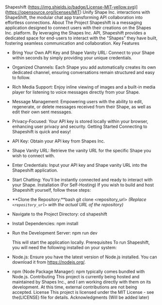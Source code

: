 Shapeshift
(https://img.shields.io/badge/License-MIT-yellow.svg)](https://opensource.org/licenses/MIT)
Unify Shape Inc. interactions with ShapeShift, the modular chat app transforming API collaboration into effortless connections.
About The Project
Shapeshift is a messaging application designed to connect users with their creations on the Shapes Inc. platform. By leveraging the Shapes Inc. API, Shapeshift provides a dedicated space for end-users to interact with the "Shapes" they have built, fostering seamless communication and collaboration.
Key Features
 * Bring Your Own API Key and Shape Vanity URL: Connect to your Shape within seconds by simply providing your unique credentials.
 * Organized Channels: Each Shape you add automatically creates its own dedicated channel, ensuring conversations remain structured and easy to follow.
 * Rich Media Support: Enjoy inline viewing of images and a built-in media player for listening to voice messages directly from your Shape.
 * Message Management: Empowering users with the ability to edit, regenerate, or delete messages received from their Shape, as well as edit their own sent messages.
 * Privacy-Focused: Your API key is stored locally within your browser, enhancing user privacy and security.
Getting Started
Connecting to Shapeshift is quick and easy!
 * API Key: Obtain your API key from Shapes Inc.
 * Shape Vanity URL: Retrieve the vanity URL for the specific Shape you wish to connect with.
 * Enter Credentials: Input your API key and Shape vanity URL into the Shapeshift application.
 * Start Chatting: You'll be instantly connected and ready to interact with your Shape.
Installation (For Self-Hosting)
If you wish to build and host Shapeshift yourself, follow these steps:
 * **Clone the Repository:**bash
   git clone <repository_url>
   *(Replace `<repository_url>` with the actual URL of the repository)*

 * Navigate to the Project Directory:
   cd shapeshift

 * Install Dependencies:
   npm install

 * Run the Development Server:
   npm run dev

   This will start the application locally.
Prerequisites
To run Shapeshift, you will need the following installed on your system:
 * Node.js: Ensure you have the latest version of Node.js installed. You can download it from https://nodejs.org/.
 * npm (Node Package Manager): npm typically comes bundled with Node.js.
Contributing
This project is currently being hosted and maintained by Shapes Inc., and I am working directly with them on its development. At this time, external contributions are not being accepted.
License
This project is licensed under the MIT License - see the(LICENSE) file for details.
Acknowledgments
(Will be added later)